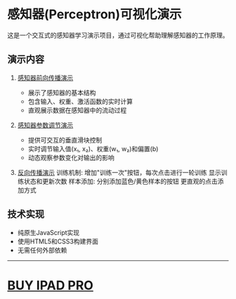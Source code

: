 # 感知器(Perceptron)可视化演示

这是一个交互式的感知器学习演示项目，通过可视化帮助理解感知器的工作原理。

## 演示内容

1. [感知器前向传播演示](perceptron-forward.html)
   - 展示了感知器的基本结构
   - 包含输入、权重、激活函数的实时计算
   - 直观展示数据在感知器中的流动过程

2. [感知器参数调节演示](perceptron-slider.html)
   - 提供可交互的垂直滑块控制
   - 实时调节输入值(x₁, x₂)、权重(w₁, w₂)和偏置(b)
   - 动态观察参数变化对输出的影响

3. [反向传播演示](perceptron-classification.html)
训练机制:
增加"训练一次"按钮，每次点击进行一轮训练
显示训练状态和更新次数
样本添加:
分别添加蓝色/黄色样本的按钮
更直观的点击添加方式


## 技术实现

- 纯原生JavaScript实现
- 使用HTML5和CSS3构建界面
- 无需任何外部依赖

---

# [BUY IPAD PRO](apple-store-html.html)
